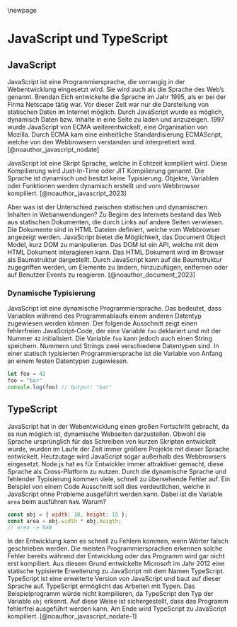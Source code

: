\newpage
# JavaScript und TypeScript

## JavaScript
JavaScript ist eine Programmiersprache, die vorrangig in der Webentwicklung eingesetzt wird. Sie wird auch als die Sprache des Web’s genannt. Brendan Eich entwickelte die Sprache im Jahr 1995, als er bei der Firma Netscape tätig war. Vor dieser Zeit war nur die Darstellung von statischen Daten im Internet möglich. Durch JavaScript wurde es möglich, dynamisch Daten bzw. Inhalte in eine Seite zu laden und anzuzeigen. 1997 wurde JavaScript von ECMA weiterentwickelt, eine Organisation von Mozilla. Durch ECMA kam eine einheitliche Standardisierung ECMAScript, welche von den Webbrowsern verstanden und interpretiert wird. [@noauthor_javascript_nodate]

JavaScript ist eine Skript Sprache, welche in Echtzeit kompiliert wird. Diese Kompilierung wird Just-In-Time oder JIT Kompilierung genannt. Die Sprache ist dynamisch und besitzt keine Typisierung. Objekte, Variablen oder Funktionen werden dynamisch erstellt und vom Webbrowser kompiliert. [@noauthor_javascript_2023]

Aber was ist der Unterschied zwischen statischen und dynamischen Inhalten in Webanwendungen? Zu Beginn des Internets bestand das Web aus statischen Dokumenten, die durch Links auf andere Seiten verwiesen. Die Dokumente sind in HTML Dateien definiert, welche vom Webbrowser angezeigt werden. JavaScript bietet die Möglichkeit, das Document Object Model, kurz DOM zu manipulieren. Das DOM ist ein API, welche mit dem HTML Dokument interagieren kann. Das HTML Dokument wird im Browser als Baumstruktur dargestellt. Durch JavaScript kann auf die Baumstruktur zugegriffen werden, um Elemente zu ändern, hinzuzufügen, entfernen oder auf Benutzer Events zu reagieren. [@noauthor_document_2023]

### Dynamische Typisierung
JavaScript ist eine dynamische Programmiersprache. Das bedeutet, dass Variablen während des Programmablaufs einem anderen Datentyp zugewiesen werden können. Der folgende Ausschnitt zeigt einen fehlerfreien JavaScript-Code, der eine Variable `foo` deklariert und mit der Nummer `42` initialisiert. Die Variable `foo` kann jedoch auch einen String speichern. Nummern und Strings zwei verschiedene Datentypen sind.  In einer statisch typisierten Programmiersprache ist die Variable von Anfang an einem festen Datentypen zugewiesen. 

```js
let foo = 42
foo = "bar"
console.log(foo) // Output: "bar"
```

## TypeScript
JavaScript hat in der Webentwicklung einen großen Fortschritt gebracht, da es nun möglich ist, dynamische Webseiten darzustellen. Obwohl die Sprache ursprünglich für das Schreiben von kurzen Skripten entwickelt wurde, wurden im Laufe der Zeit immer größere Projekte mit dieser Sprache entwickelt. Heutzutage wird JavaScript sogar außerhalb des Webbrowsers eingesetzt. Node.js hat es für Entwickler immer attraktiver gemacht, diese Sprache als Cross-Platform zu nutzen. Durch die dynamische Sprache und fehlender Typisierung kommen viele, schnell zu übersehende Fehler auf. Ein Beispiel von einem Code Ausschnitt soll dies verdeutlichen, welche in JavaScript ohne Probleme ausgeführt werden kann. Dabei ist die Variable `area` beim ausführen `NaN`. Warum? 

```js
const obj = { width: 10, height: 15 };
const area = obj.width * obj.heigth;
// area -> NaN
```

In der Entwicklung kann es schnell zu Fehlern kommen, wenn Wörter falsch geschrieben werden. Die meisten Programmiersprachen erkennen solche Fehler bereits während der Entwicklung oder das Programm wird gar nicht erst kompiliert. Aus diesem Grund entwickelte Microsoft im Jahr 2012 eine statische typisierte Erweiterung zu JavaScript mit dem Namen TypeScript. TypeScript ist eine erweiterte Version von JavaScript und baut auf dieser Sprache auf. TypeScript ermöglicht das Arbeiten mit Typen. Das Beispielprogramm würde nicht kompilieren, da TypeScript den Typ der Variable `obj` erkennt. Auf diese Weise ist sichergestellt, dass das Programm fehlerfrei ausgeführt werden kann. Am Ende wird TypeScript zu JavaScript kompiliert. [@noauthor_javascript_nodate-1]